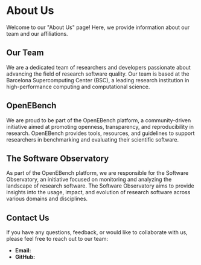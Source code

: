# About Us

Welcome to our "About Us" page! Here, we provide information about our team and our affiliations.

## Our Team

We are a dedicated team of researchers and developers passionate about advancing the field of research software quality. Our team is based at the Barcelona Supercomputing Center (BSC), a leading research institution in high-performance computing and computational science.

## OpenEBench

We are proud to be part of the OpenEBench platform, a community-driven initiative aimed at promoting openness, transparency, and reproducibility in research. OpenEBench provides tools, resources, and guidelines to support researchers in benchmarking and evaluating their scientific software.

## The Software Observatory

As part of the OpenEBench platform, we are responsible for the Software Observatory, an initiative focused on monitoring and analyzing the landscape of research software. The Software Observatory aims to provide insights into the usage, impact, and evolution of research software across various domains and disciplines.

## Contact Us

If you have any questions, feedback, or would like to collaborate with us, please feel free to reach out to our team:

- **Email:**
- **GitHub:**